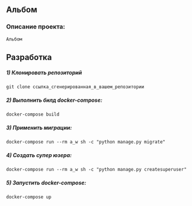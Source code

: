 <h2 alingn='center'>Альбом</h2>

### Описание проекта:
    Альбом

## Разработка


##### 1) Клонировать репозиторий

    git clone ссылка_сгенерированная_в_вашем_репозитории

##### 2) Выполнить билд docker-compose:
    docker-compose build

##### 3) Применить миграции:
    docker-compose run --rm a_w sh -c "python manage.py migrate"

##### 4) Создать супер юзера:
    docker-compose run --rm a_w sh -c "python manage.py createsuperuser"

##### 5) Запустить docker-compose:
    docker-compose up


